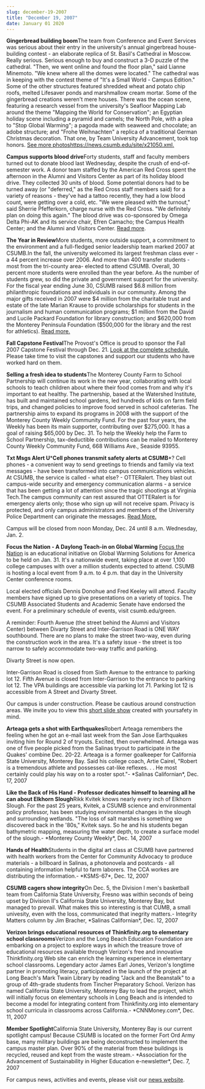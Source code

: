 ```yaml
---
slug: december-19-2007
title: "December 19, 2007"
date: January 01 2020
---
```


 
<p>
  <strong>Gingerbread building boom</strong>The team from Conference and Event
  Services was serious about their entry in the university's annual gingerbread
  house&#45;building contest &#45; an elaborate replica of St. Basil's Cathedral
  in Moscow. Really serious. Serious enough to buy and construct a 3&#45;D
  puzzle of the cathedral. "Then, we went online and found the floor plan," said
  Lianne Minemoto. "We knew where all the domes were located." The cathedral was
  in keeping with the contest theme of "It's a Small World &#45; Campus
  Edition." Some of the other structures featured shredded wheat and potato chip
  roofs, melted Lifesaver ponds and marshmallow cream mortar. Some of the
  gingerbread creations weren't mere houses. There was the ocean scene,
  featuring a research vessel from the university's Seafloor Mapping Lab around
  the theme "Mapping the World for Conservation"; an Egyptian holiday scene
  including a pyramid and camels; the North Pole, with a plea to "Stop Global
  Warming"; a pagoda made with seaweed and chocolate; an adobe structure; and
  "Frohe Weihnachten" a replica of a traditional German Christmas decoration.
  That one, by Team University Advancement, took top honors.
  <a href="https://news.csumb.edu/site/x21050.xml">See more photos</a
  ><a href="https://news.csumb.edu/site/x21050.xml"
    >https://news.csumb.edu/site/x21050.xml</a
  ><a href="https://news.csumb.edu/site/x21050.xml">.</a>
</p>
<p>
  <strong>Campus supports blood drive</strong>Forty students, staff and faculty
  members turned out to donate blood last Wednesday, despite the crush of
  end&#45;of&#45;semester work. A donor team staffed by the American Red Cross
  spent the afternoon in the Alumni and Visitors Center as part of its holiday
  blood drive. They collected 30 units of blood. Some potential donors had to be
  turned away &#40;or "deferred," as the Red Cross staff members said&#41; for a
  variety of reasons &#45; they've had a tattoo recently, they had a low blood
  count, were getting over a cold, etc. "We were pleased with the turnout," said
  Sherrie Pfefferkorn, charge nurse with the Red Cross. "We definitely plan on
  doing this again." The blood drive was co&#45;sponsored by Omega Delta
  Phi&#45;AK and its service chair, Efren Camacho; the Campus Health Center; and
  the Alumni and Visitors Center.
  <a href="https://news.csumb.edu/site/x21046.xml">Read more</a>.
</p>
<p>
  <strong>The Year in Review</strong>More students, more outside support, a
  commitment to the environment and a full&#45;fledged senior leadership team
  marked 2007 at CSUMB.In the fall, the university welcomed its largest freshman
  class ever &#45;a 44 percent increase over 2006. And more than 400 transfer
  students &#45;most from the tri&#45;county area&#45; elected to attend CSUMB.
  Overall, 30 percent more students were enrolled than the year before. As the
  number of students grew, so did the private and government support for the
  university. For the fiscal year ending June 30, CSUMB raised $6.8 million from
  philanthropic foundations and individuals in our community. Among the major
  gifts received in 2007 were $4 million from the charitable trust and estate of
  the late Marian Krause to provide scholarships for students in the journalism
  and human communication programs; $1 million from the David and Lucile Packard
  Foundation for library construction; and $620,000 from the Monterey Peninsula
  Foundation &#40;$500,000 for the library and the rest for athletics&#41;.
  <a href="https://news.csumb.edu/year&#45;review&#45;1">Read more.</a>
</p>
<p>
  <strong>Fall Capstone Festival</strong>The Provost's Office is proud to
  sponsor the Fall 2007 Capstone Festival through Dec. 21.
  <a href="https://csumb.edu/site/x20905.xml">Look at the complete schedule.</a>
  Please take time to visit the capstones and support our students who have
  worked hard on them.
</p>
<p>
  <strong>Selling a fresh idea to students</strong>The Monterey County Farm to
  School Partnership will continue its work in the new year, collaborating with
  local schools to teach children about where their food comes from and why it's
  important to eat healthy. The partnership, based at the Watershed Institute,
  has built and maintained school gardens, led hundreds of kids on farm field
  trips, and changed policies to improve food served in school cafeterias. The
  partnership aims to expand its programs in 2008 with the support of the
  Monterey County Weekly Community Fund. For the past four years, the Weekly has
  been its main supporter, contributing over $275,000. It has a goal of raising
  $65,000 by Dec. 31. To help the Weekly help the Farm to School Partnership,
  tax&#45;deductible contributions can be mailed to Monterey County Weekly
  Community Fund, 668 Williams Ave., Seaside 93955.
</p>
<p>
  <strong>Txt Msgs Alert U</strong>&#42;<strong
    >Cell phones transmit safety alerts at CSUMB</strong
  >&#42;? Cell phones &#45; a convenient way to send greetings to friends and
  family via text messages &#45; have been transformed into campus
  communications vehicles. At CSUMB, the service is called &#45; what else?
  &#45; OTTERalert. They blast out campus&#45;wide security and emergency
  communication alarms &#45; a service that has been getting a lot of attention
  since the tragic shootings at Virginia Tech.The campus community can rest
  assured that OTTERalert is for emergency alerts only; those who sign up will
  not receive spam. Privacy is protected, and only campus administrators and
  members of the University Police Department can originate the messages.
  <a href="https://news.csumb.edu/site/x20695.xml%20">Read More.</a>
</p>
<p>
  Campus will be closed from noon Monday, Dec. 24 until 8 a.m. Wednesday, Jan.
  2.
</p>
<p>
  <strong
    >Focus the Nation &#45; A Daylong Teach&#45;in on Global Warming</strong
  >
  <a href="https://www.focusthenation.org/">Focus the Nation</a> is an
  educational initiative on Global Warming Solutions for America to be held on
  Jan. 31. It's a nationwide event, taking place at over 1,100 college campuses
  with over a million students expected to attend. CSUMB is hosting a local
  event from 9 a.m. to 4 p.m. that day in the University Center conference
  rooms.
</p>
<p>
  Local elected officials Dennis Donohue and Fred Keeley will attend. Faculty
  members have signed up to give presentations on a variety of topics. The CSUMB
  Associated Students and Academic Senate have endorsed the event. For a
  preliminary schedule of events, visit csumb.edu/green.
</p>
<p>
  A reminder: Fourth Avenue &#40;the street behind the Alumni and Visitors
  Center&#41; between Divarty Street and Inter&#45;Garrison Road is ONE WAY
  southbound. There are no plans to make the street two&#45;way, even during the
  construction work in the area. It's a safety issue &#45; the street is too
  narrow to safely accommodate two&#45;way traffic and parking.
</p>
<p>Divarty Street is now open.</p>
<p>
  Inter&#45;Garrison Road is closed from Sixth Avenue to the entrance to parking
  lot 12. Fifth Avenue is closed from Inter&#45;Garrison to the entrance to
  parking lot 12. The VPA buildings are accessible via parking lot 71. Parking
  lot 12 is accessible from A Street and Divarty Street.
</p>
<p>
  Our campus is under construction. Please be cautious around construction
  areas. We invite you to view this
  <a href="https://cdo.csumb.edu/site/x4929.xml%20">short slide show</a> created
  with yoursafety in mind.
</p>
<p>
  <strong>Arteaga gets a shot with Earthquakes</strong>Robert Arteaga remembers
  the feeling when he got an e&#45;mail last week from the San Jose Earthquakes
  inviting him for Round 2 of tryouts. Excited, then overwhelmed. Arteaga was
  one of five people picked from the Salinas tryout to participate in the
  Quakes' combine Dec. 20&#45;22. Arteaga is a former goalkeeper for California
  State University, Monterey Bay. Said his college coach, Artie Cairel, "Robert
  is a tremendous athlete and possesses cat&#45;like reflexes. . . He most
  certainly could play his way on to a roster spot."&#45; &#42;Salinas
  Californian&#42;, Dec. 17, 2007
</p>
<p>
  <strong
    >Like the Back of His Hand &#45; Professor dedicates himself to learning all
    he can about Elkhorn Slough</strong
  >Rikk Kvitek knows nearly every inch of Elkhorn Slough. For the past 25 years,
  Kvitek, a CSUMB science and environmental policy professor, has been studying
  environmental changes in the slough and surrounding wetlands. "The loss of
  salt marshes is something we discovered back in the '80s," Kvitek says. So he
  and his students began bathymetric mapping, measuring the water depth, to
  create a surface model of the slough.&#45; &#42;Monterey County Weekly&#42;,
  Dec. 14, 2007
</p>
<p>
  <strong>Hands of Health</strong>Students in the digital art class at CSUMB
  have partnered with health workers from the Center for Community Advocacy to
  produce materials &#45; a billboard in Salinas, a photonovela and postcards
  &#45; all containing information helpful to farm laborers. The CCA workes are
  distributing the information.&#45; &#42;KSMS&#45;67&#42;, Dec. 12, 2007
</p>
<p>
  <strong>CSUMB cagers show integrity</strong>On Dec. 5, the Division I men's
  basketball team from California State University, Fresno was within seconds of
  being upset by Division II's California State University, Monterey Bay, but
  managed to prevail. What makes this so interesting is that CUMB, a small
  univesity, even with the loss, communicated that inegrity matters.&#45;
  Integrity Matters column by Jim Bracher, &#42;Salinas Californian&#42;, Dec.
  12, 2007
</p>
<p>
  <strong
    >Verizon brings educational resources of Thinkfinity.org to elementary
    school classrooms</strong
  >Verizon and the Long Beach Education Foundation are embarking on a project to
  explore ways in which the treasure trove of educational resources available
  through Verizon's free and innovative Thinkfinity.org Web site can enrich the
  learning experience in elementary school classrooms. Legendary actor James
  Earl Jones, Verizon's longtime partner in promoting literacy, participated in
  the launch of the project at Long Beach's Mark Twain Library by reading "Jack
  and the Beanstalk" to a group of 4th&#45;grade students from Tincher
  Preparatory School. Verizon has named California State University, Monterey
  Bay to lead the project, which will initially focus on elementary schools in
  Long Beach and is intended to become a model for integrating content from
  Thinkfinity.org into elementary school curricula in classrooms across
  California.&#45; &#42;CNNMoney.com&#42;, Dec. 11, 2007
</p>
<p>
  <strong>Member Spotlight</strong>California State University, Monterey Bay is
  our current spotlight campus! Because CSUMB is located on the former Fort Ord
  Army base, many military buildings are being deconstructed to implement the
  campus master plan. Over 90% of the material from these buildings is recycled,
  reused and kept from the waste stream.&#45; &#42;Association for the
  Advancement of Sustainability in Higher Education e&#45;newsletter&#42;, Dec.
  7, 2007
</p>
<p>
  For campus news, activities and events, please visit our
  <a href="https://www.csumb.edu/news%20">news website</a>.
</p>
 
